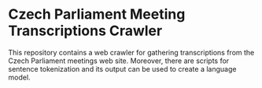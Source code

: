 # Czech Parliament Meeting Transcriptions Crawler
This repository contains a web crawler for gathering transcriptions from the Czech Parliament meetings web site. Moreover, there are scripts for sentence tokenization and its output can be used to create a language model.
